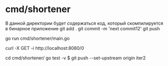 # cmd/shortener

В данной директории будет содержаться код, который скомпилируется в бинарное приложение
git add .
git commit -m 'next commit12'
git push

go run cmd/shortener/main.go

curl -X GET -i http://localhost:8080/0

cd cmd/shortener/
go test -v
$ git push --set-upstream origin iter2